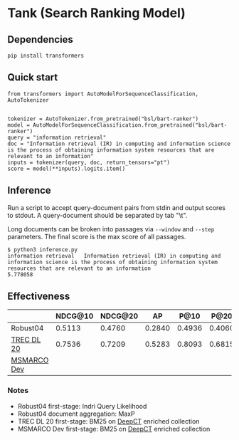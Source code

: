 # Tank (Search Ranking Model)

## Dependencies

```
pip install transformers
```

## Quick start

```
from transformers import AutoModelForSequenceClassification, AutoTokenizer


tokenizer = AutoTokenizer.from_pretrained("bsl/bart-ranker")
model = AutoModelForSequenceClassification.from_pretrained("bsl/bart-ranker")
query = "information retrieval"
doc = "Information retrieval (IR) in computing and information science is the process of obtaining information system resources that are relevant to an information"
inputs = tokenizer(query, doc, return_tensors="pt")
score = model(**inputs).logits.item()
```

## Inference

Run a script to accept query-document pairs from stdin and output scores to
stdout. A query-document should be separated by tab "\t".

Long documents can be broken into passages via `--window` and `--step`
parameters. The final score is the max score of all passages.

```
$ python3 inference.py
information retrieval   Information retrieval (IR) in computing and information science is the process of obtaining information system resources that are relevant to an information
5.778058
```

## Effectiveness

|                  | NDCG@10 | NDCG@20 | AP     | P@10   | P@20   | MRR@10 |
|------------------|---------|---------|--------|--------|--------|--------|
| Robust04         | 0.5113  | 0.4760  | 0.2840 | 0.4936 | 0.4060 |        |
| [TREC DL 20][1]  | 0.7536  | 0.7209  | 0.5283 | 0.8093 | 0.6815 |        |
| [MSMARCO Dev][2] |         |         |        |        |        | 0.394  |

### Notes

- Robust04 first-stage: Indri Query Likelihood
- Robust04 document aggregation: MaxP
- TREC DL 20 first-stage: BM25 on [DeepCT][3] enriched collection
- MSMARCO Dev first-stage: BM25 on [DeepCT][3] enriched collection

[1]: https://trec.nist.gov/pubs/trec29/papers/RMIT.DL.pdf
[2]: https://microsoft.github.io/msmarco
[3]: https://github.com/AdeDZY/DeepCT
